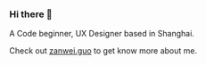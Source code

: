 ### Hi there 👋

A Code beginner, UX Designer based in Shanghai.

Check out [zanwei.guo](https://zanweiguo.com) to get know more about me.


<!--
**zanwei/zanwei** is a ✨ _special_ ✨ repository because its `README.md` (this file) appears on your GitHub profile.
